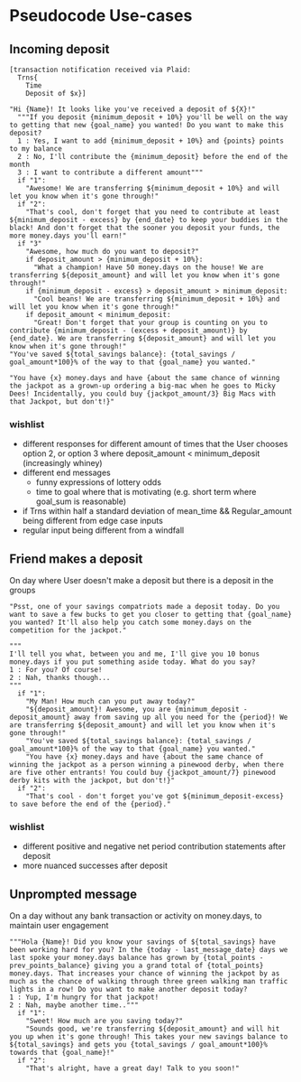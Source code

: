 # Pseudocode Use-cases

## Incoming deposit
```
[transaction notification received via Plaid:
  Trns{
    Time
    Deposit of $x}]

"Hi {Name}! It looks like you've received a deposit of ${X}!"
  """If you deposit {minimum_deposit + 10%} you'll be well on the way to getting that new {goal_name} you wanted! Do you want to make this deposit?
  1 : Yes, I want to add {minimum_deposit + 10%} and {points} points to my balance
  2 : No, I'll contribute the {minimum_deposit} before the end of the month
  3 : I want to contribute a different amount"""
  if "1":
    "Awesome! We are transferring ${minimum_deposit + 10%} and will let you know when it's gone through!"
  if "2":
    "That's cool, don't forget that you need to contribute at least ${minimum_deposit - excess} by {end_date} to keep your buddies in the black! And don't forget that the sooner you deposit your funds, the more money.days you'll earn!"
  if "3"
    "Awesome, how much do you want to deposit?"
    if deposit_amount > {minimum_deposit + 10%}:
      "What a champion! Have 50 money.days on the house! We are transferring ${deposit_amount} and will let you know when it's gone through!"
    if {minimum_deposit - excess} > deposit_amount > minimum_deposit:
      "Cool beans! We are transferring ${minimum_deposit + 10%} and will let you know when it's gone through!"
    if deposit_amount < minimum_deposit:
      "Great! Don't forget that your group is counting on you to contribute {minimum_deposit - (excess + deposit_amount)} by {end_date}. We are transferring ${deposit_amount} and will let you know when it's gone through!"
"You've saved ${total_savings balance}: {total_savings / goal_amount*100}% of the way to that {goal_name} you wanted."

"You have {x} money.days and have {about the same chance of winning the jackpot as a grown-up ordering a big-mac when he goes to Micky Dees! Incidentally, you could buy {jackpot_amount/3} Big Macs with that Jackpot, but don't!}"
```

### wishlist
- different responses for different amount of times that the User chooses option 2, or option 3 where deposit_amount < minimum_deposit (increasingly whiney)
- different end messages
  - funny expressions of lottery odds
  - time to goal where that is motivating (e.g. short term where goal_sum is reasonable)
- if Trns within half a standard deviation of mean_time && Regular_amount being different from edge case inputs
- regular input being different from a windfall

## Friend makes a deposit

On day where User doesn't make a deposit but there is a deposit in the groups

```
"Psst, one of your savings compatriots made a deposit today. Do you want to save a few bucks to get you closer to getting that {goal_name} you wanted? It'll also help you catch some money.days on the competition for the jackpot."

"""
I'll tell you what, between you and me, I'll give you 10 bonus money.days if you put something aside today. What do you say?
1 : For you? Of course!
2 : Nah, thanks though...
"""
  if "1":
    "My Man! How much can you put away today?"
    "${deposit_amount}! Awesome, you are {minimum_deposit - deposit_amount} away from saving up all you need for the {period}! We are transferring ${deposit_amount} and will let you know when it's gone through!"
    "You've saved ${total_savings balance}: {total_savings / goal_amount*100}% of the way to that {goal_name} you wanted."
    "You have {x} money.days and have {about the same chance of winning the jackpot as a person winning a pinewood derby, when there are five other entrants! You could buy {jackpot_amount/7} pinewood derby kits with the jackpot, but don't!}"
  if "2":
    "That's cool - don't forget you've got ${minimum_deposit-excess} to save before the end of the {period}."
```

### wishlist
- different positive and negative net period contribution statements after deposit
- more nuanced successes after deposit

## Unprompted message

On a day without any bank transaction or activity on money.days, to maintain user engagement

```
"""Hola {Name}! Did you know your savings of ${total_savings} have been working hard for you? In the {today - last_message_date} days we last spoke your money.days balance has grown by {total_points - prev_points_balance} giving you a grand total of {total_points} money.days. That increases your chance of winning the jackpot by as much as the chance of walking through three green walking man traffic lights in a row! Do you want to make another deposit today?
1 : Yup, I'm hungry for that jackpot!
2 : Nah, maybe another time.."""
  if "1":
    "Sweet! How much are you saving today?"
    "Sounds good, we're transferring ${deposit_amount} and will hit you up when it's gone through! This takes your new savings balance to ${total_savings} and gets you {total_savings / goal_amount*100}% towards that {goal_name}!"
  if "2":
    "That's alright, have a great day! Talk to you soon!"
```

